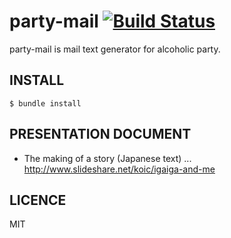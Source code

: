 # party-mail [![Build Status](https://travis-ci.org/koic/party-mail.svg)](https://travis-ci.org/koic/party-mail)

party-mail is mail text generator for alcoholic party.

## INSTALL

```
$ bundle install
```

## PRESENTATION DOCUMENT

* The making of a story (Japanese text) ... http://www.slideshare.net/koic/igaiga-and-me

## LICENCE

MIT

